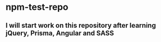 ﻿# npm-test-repo
## I will start work on this repository after learning jQuery, Prisma, Angular and SASS
